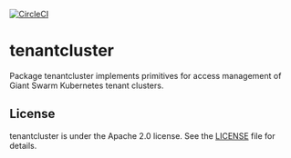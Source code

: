 [![CircleCI](https://dl.circleci.com/status-badge/img/gh/giantswarm/tenantcluster/tree/master.svg?style=svg)](https://dl.circleci.com/status-badge/redirect/gh/giantswarm/tenantcluster/tree/master)

# tenantcluster

Package tenantcluster implements primitives for access management of Giant Swarm
Kubernetes tenant clusters.

## License

tenantcluster is under the Apache 2.0 license. See the [LICENSE](LICENSE) file
for details.
